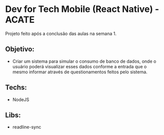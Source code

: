 # Dev for Tech Mobile (React Native) - ACATE

Projeto feito após a conclusão das aulas na semana 1.

## Objetivo:
- Criar um sistema para simular o consumo de banco de dados, onde o usuário poderá
  visualizar esses dados conforme a entrada que o mesmo informar através de 
  questionamentos feitos pelo sistema.

## Techs:
- NodeJS

## Libs:
- readline-sync